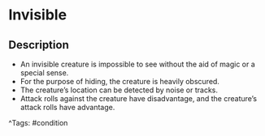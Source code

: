 # Invisible

## Description

- An invisible creature is impossible to see without the aid of magic or a special sense.
- For the purpose of hiding, the creature is heavily obscured.
- The creature’s location can be detected by noise or tracks.
- Attack rolls against the creature have disadvantage, and the creature’s attack rolls have advantage.

^Tags: #condition